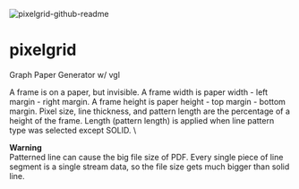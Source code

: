 ![pixelgrid-github-readme](https://github.com/uhwang/pixelgrid/assets/43251090/4da139ca-3fe4-4aeb-9d64-01ad3551ac63)

# pixelgrid
Graph Paper Generator w/ vgl

A frame is on a paper, but invisible. A frame width is paper width - left margin - right margin. A frame height is paper height - top margin - bottom margin. Pixel size, line thickness, and pattern length are the percentage of a height of the frame. Length (pattern length) is applied when line pattern type was selected except SOLID. \

**Warning**\
Patterned line can cause the big file size of PDF. Every single piece of line segment is a single stream data, so the file size gets much bigger than solid line. 

